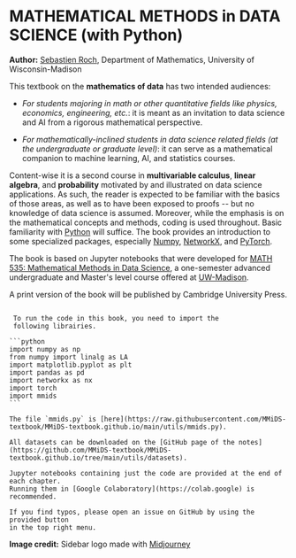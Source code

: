 # <b>MATHEMATICAL METHODS in DATA SCIENCE (with Python)</b>

**Author:** [Sebastien Roch](https://people.math.wisc.edu/~roch/), Department of Mathematics, University of Wisconsin-Madison

This textbook on the **mathematics of data** has two intended audiences:

- *For students majoring in math or other quantitative fields like physics, economics, engineering, etc.*: it is meant as an invitation to data science and AI from a rigorous mathematical perspective.

- *For mathematically-inclined students in data science related fields (at the undergraduate or graduate level)*: it can serve as a mathematical companion to machine learning, AI, and statistics courses.

Content-wise it is a second course in **multivariable calculus**, **linear algebra**, and **probability** motivated by and illustrated on data science applications. As such, the reader is expected to be familiar with the basics of those areas, as well as to have been exposed to proofs -- but no knowledge of data science is assumed. Moreover, while the emphasis is on the mathematical concepts and methods, coding is used throughout. Basic familiarity with [Python](https://docs.python.org/3/tutorial/index.html) will suffice. The book provides an introduction to some specialized packages, especially [Numpy](https://numpy.org), [NetworkX](https://networkx.org), and [PyTorch](https://pytorch.org/).

The book is based on Jupyter notebooks that were developed for
[MATH 535: Mathematical Methods in Data Science](https://people.math.wisc.edu/~roch/mmids/), a one-semester advanced undergraduate and Master's level course
offered at [UW-Madison](https://math.wisc.edu/).

A print version of the book will be published by Cambridge University Press. 

```{tableofcontents}
```

````{important}
 To run the code in this book, you need to import the
 following librairies.

```python
import numpy as np
from numpy import linalg as LA
import matplotlib.pyplot as plt
import pandas as pd
import networkx as nx
import torch
import mmids
```

The file `mmids.py` is [here](https://raw.githubusercontent.com/MMiDS-textbook/MMiDS-textbook.github.io/main/utils/mmids.py).

All datasets can be downloaded on the [GitHub page of the notes](https://github.com/MMiDS-textbook/MMiDS-textbook.github.io/tree/main/utils/datasets).

Jupyter notebooks containing just the code are provided at the end of each chapter.
Running them in [Google Colaboratory](https://colab.google) is recommended.  
````

```{note}
If you find typos, please open an issue on GitHub by using the provided button
in the top right menu.
```

**Image credit:** Sidebar logo made with [Midjourney](https://www.midjourney.com/)
